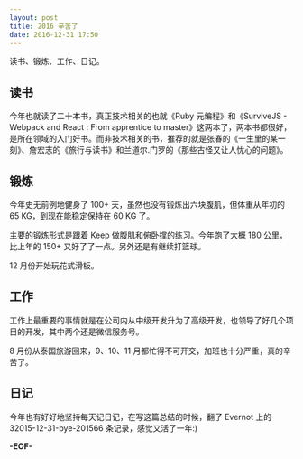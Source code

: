 ```yaml
---
layout: post
title: 2016 辛苦了
date: 2016-12-31 17:50
---
```


读书、锻炼、工作、日记。

## 读书

今年也就读了二十本书，真正技术相关的也就《Ruby 元编程》和《SurviveJS - Webpack and React : From apprentice to master》这两本了，两本书都很好，是所在领域的入门好书。而非技术相关的书，推荐的就是张春的《一生里的某一刻》、詹宏志的《旅行与读书》和兰道尔.门罗的《那些古怪又让人忧心的问题》。

## 锻炼

今年史无前例地健身了 100+ 天，虽然也没有锻炼出六块腹肌，但体重从年初的 65 KG，到现在能稳定保持在 60 KG 了。

主要的锻炼形式是跟着 Keep 做腹肌和俯卧撑的练习。今年跑了大概 180 公里，比上年的 150+ 又好了了一点。另外还是有继续打篮球。

12 月份开始玩花式滑板。

## 工作

工作上最重要的事情就是在公司内从中级开发升为了高级开发，也领导了好几个项目的开发，其中两个还是微信服务号。

8 月份从泰国旅游回来，9、10、11 月都忙得不可开交，加班也十分严重，真的辛苦了。

## 日记

今年也有好好地坚持每天记日记，在写这篇总结的时候，翻了 Evernot 上的 32015-12-31-bye-201566 条记录，感觉又活了一年:)

**-EOF-**
